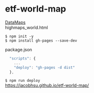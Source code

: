 # etf-world-map

[DataMaps](https://datamaps.github.io/)  
highmaps_world.html

`$ npm init -y`  
`$ npm install gh-pages --save-dev`  

package.json
```js
  "scripts": {
	...
    "deploy": "gh-pages -d dist"
  },
```
`$ npm run deploy`  
https://jacobhsu.github.io/etf-world-map/  

